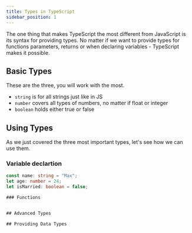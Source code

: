 ```yaml
---
title: Types in TypeScript
sidebar_position: 1
---
```


The one thing that makes TypeScript the most different from JavaScript is its syntax for providing types.
No matter if we want to provide types for functions parameters, returns or when declaring variables - TypeScript makes it possible.

## Basic Types

These are the three, you will work with the most.

-  `string` is for all strings just like in JS
-  `number` covers all types of numbers, no matter if float or integer
-  `boolean` holds either true or false

## Using Types

As we just covered the three most important types, let's see how we can use them.

### Variable declartion

```typescript
const name: string = "Max";
let age: number = 24;
let isMarried: boolean = false;

### Functions


## Advanced Types

## Providing Data Types
```
